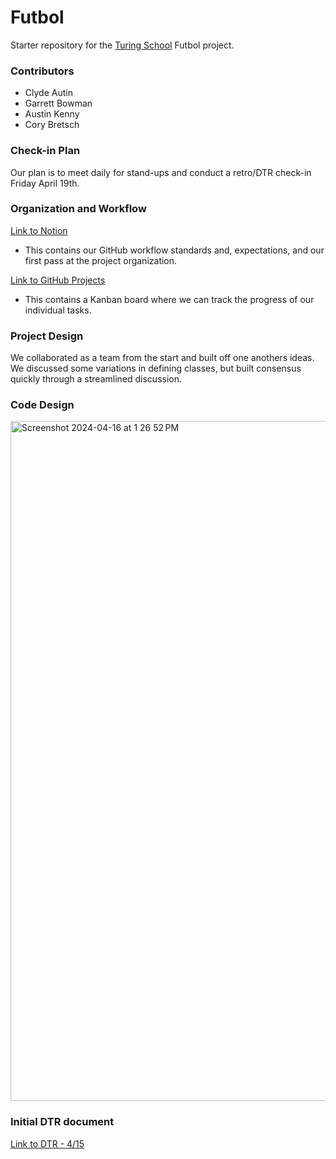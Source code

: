 # Futbol

Starter repository for the [Turing School](https://turing.io/) Futbol project.

### Contributors

- Clyde Autin
- Garrett Bowman
- Austin Kenny
- Cory Bretsch

### Check-in Plan
Our plan is to meet daily for stand-ups and conduct a retro/DTR check-in Friday April 19th. 

### Organization and Workflow
[Link to Notion](https://bronzed-avenue-324.notion.site/Futbol-PD-Group-Project-8d8866e5551247d881fa7723ccc16cec)
- This contains our GitHub workflow standards and, expectations, and our first pass at the project organization.

[Link to GitHub Projects](https://github.com/users/GBowman1/projects/2/views/1)
- This contains a Kanban board where we can track the progress of our individual tasks.

### Project Design
We collaborated as a team from the start and built off one anothers ideas. We discussed some variations in defining classes, but built consensus quickly through a streamlined discussion.

### Code Design
<img width="1088" alt="Screenshot 2024-04-16 at 1 26 52 PM" src="https://github.com/GBowman1/futbol/assets/157531934/83aa09d5-2103-47d6-909a-48c5f63fc54c">

### Initial DTR document
[Link to DTR - 4/15](https://docs.google.com/document/d/1xwIYZUbhsTH2f_7nRnUpst-SevBOHGQtOnpcmPsf-vc/edit)
